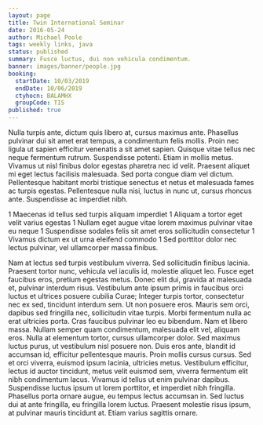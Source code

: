 ```yaml
---
layout: page
title: Twin International Seminar
date: 2016-05-24
author: Michael Poole
tags: weekly links, java
status: published
summary: Fusce luctus, dui non vehicula condimentum.
banner: images/banner/people.jpg
booking:
  startDate: 10/03/2019
  endDate: 10/06/2019
  ctyhocn: BALAMHX
  groupCode: TIS
published: true
---
```

Nulla turpis ante, dictum quis libero at, cursus maximus ante. Phasellus pulvinar dui sit amet erat tempus, a condimentum felis mollis. Proin nec ligula ut sapien efficitur venenatis a sit amet sapien. Quisque vitae tellus nec neque fermentum rutrum. Suspendisse potenti. Etiam in mollis metus. Vivamus ut nisl finibus dolor egestas pharetra nec id velit. Praesent aliquet mi eget lectus facilisis malesuada. Sed porta congue diam vel dictum. Pellentesque habitant morbi tristique senectus et netus et malesuada fames ac turpis egestas. Pellentesque nulla nisi, luctus in nunc ut, cursus rhoncus ante. Suspendisse ac imperdiet nibh.

1 Maecenas id tellus sed turpis aliquam imperdiet
1 Aliquam a tortor eget velit varius egestas
1 Nullam eget augue vitae lorem maximus pulvinar vitae eu neque
1 Suspendisse sodales felis sit amet eros sollicitudin consectetur
1 Vivamus dictum ex ut urna eleifend commodo
1 Sed porttitor dolor nec lectus pulvinar, vel ullamcorper massa finibus.

Nam at lectus sed turpis vestibulum viverra. Sed sollicitudin finibus lacinia. Praesent tortor nunc, vehicula vel iaculis id, molestie aliquet leo. Fusce eget faucibus eros, pretium egestas metus. Donec elit dui, gravida at malesuada et, pulvinar interdum risus. Vestibulum ante ipsum primis in faucibus orci luctus et ultrices posuere cubilia Curae; Integer turpis tortor, consectetur nec ex sed, tincidunt interdum sem. Ut non posuere eros. Mauris sem orci, dapibus sed fringilla nec, sollicitudin vitae turpis. Morbi fermentum nulla ac erat ultricies porta. Cras faucibus pulvinar leo eu bibendum. Nam et libero massa.
Nullam semper quam condimentum, malesuada elit vel, aliquam eros. Nulla at elementum tortor, cursus ullamcorper dolor. Sed maximus luctus purus, ut vestibulum nisl posuere non. Duis eros ante, blandit id accumsan id, efficitur pellentesque mauris. Proin mollis cursus cursus. Sed et orci viverra, euismod ipsum lacinia, ultricies metus. Vestibulum efficitur, lectus id auctor tincidunt, metus velit euismod sem, viverra fermentum elit nibh condimentum lacus. Vivamus id tellus ut enim pulvinar dapibus. Suspendisse luctus ipsum ut lorem porttitor, et imperdiet nibh fringilla. Phasellus porta ornare augue, eu tempus lectus accumsan in. Sed luctus dui at ante fringilla, eu fringilla lorem luctus. Praesent molestie risus ipsum, at pulvinar mauris tincidunt at. Etiam varius sagittis ornare.

